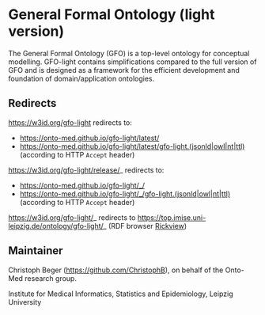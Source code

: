 # General Formal Ontology (light version)

The General Formal Ontology (GFO) is a top-level ontology for conceptual modelling. GFO-light contains
simplifications compared to the full version of GFO and is designed as a framework for the efficient
development and foundation of domain/application ontologies.

## Redirects

https://w3id.org/gfo-light redirects to:
- https://onto-med.github.io/gfo-light/latest/
- <https://onto-med.github.io/gfo-light/latest/gfo-light.(jsonld|owl|nt|ttl)> (according to HTTP `Accept` header)

https://w3id.org/gfo-light/release/_ redirects to:
- https://onto-med.github.io/gfo-light/_/
- <https://onto-med.github.io/gfo-light/_/gfo-light.(jsonld|owl|nt|ttl)> (according to HTTP `Accept` header)

https://w3id.org/gfo-light/_ redirects to https://top.imise.uni-leipzig.de/ontology/gfo-light/_
(RDF browser [Rickview](https://github.com/KonradHoeffner/rickview))

## Maintainer

Christoph Beger (https://github.com/ChristophB), on behalf of the Onto-Med research group.

Institute for Medical Informatics, Statistics and Epidemiology, Leipzig University
